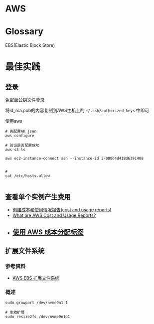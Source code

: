 # AWS

# Glossary

EBS(Elastic Block Store)







# 最佳实践

## 登录 

免密面公钥文件登录

将id_rsa.pub的内容复制到AWS主机上的 `~/.ssh/authorized_keys` 中即可

使用aws

```shell
# 先配置AK json
aws configure

# 验证是否配置成功
aws s3 ls      

aws ec2-instance-connect ssh --instance-id i-000d4d418d6391408


# 
cat /etc/hosts.allow


```

## 查看单个实例产生费用

- [创建成本和使用情况报告(cost and usage reports)](https://docs.aws.amazon.com/zh_cn/cur/latest/userguide/cur-create.html)
- [What are AWS Cost and Usage Reports?]()
- [使用 AWS 成本分配标签](https://docs.aws.amazon.com/zh_cn/awsaccountbilling/latest/aboutv2/cost-alloc-tags.html)
    - 



## 扩展文件系统



### 参考资料

- [AWS EBS 扩展文件系统](https://docs.aws.amazon.com/zh_cn/AWSEC2/latest/UserGuide/recognize-expanded-volume-linux.html)

### 概述

```shell
sudo growpart /dev/nvme0n1 1

# 生效扩展
sudo resize2fs /dev/nvme0n1p1
```

